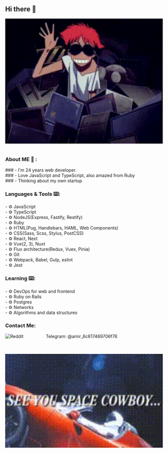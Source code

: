 <h2>Hi there 👋</h2>

<div align="center">
<img height="400" width="100%" alt="GIF" align="center" src="./assets/cowboy-bebop-ed.gif">
</div>

</br>
<h3>About ME 💬 :</h3>
### - I'm 24 years web developer.</br>
### - Love JavaScript and TypeScript, also amazed from Ruby</br>
### - Thinking about my own startup

<h3>Languages & Tools ⌨️:</h3>
- ⚙️ JavaScript</br>
- ⚙️ TypeScript</br>
- ⚙️ NodeJS(Express, Fastify, Restify)</br>
- ⚙️ Ruby</br>
- ⚙️ HTML(Pug, Handlebars, HAML, Web Components)</br>
- ⚙️ CSS(Sass, Scss, Stylus, PostCSS)</br>
- ⚙️ React, Next</br>
- ⚙️ Vue(2, 3), Nuxt</br>
- ⚙️ Flux architecture(Redux, Vuex, Pinia)</br>
- ⚙️ Git</br>
- ⚙️ Webpack, Babel, Gulp, eslint</br>
- ⚙️ Jest

</br>
<h3>Learning ⌨️:</h3>
- ⚙️ DevOps for web and frontend</br>
- ⚙️ Ruby on Rails</br>
- ⚙️ Postgres</br>
- ⚙️ Networks</br>
- ⚙️ Algorithms and data structures
</br>

<h3>Contact Me:</h3>
<p>
Telegram:
<img align="left" alt=" Reddit" width="130" hight="100" src="https://texterra.ru/upload/iblock/478/51h85qin2ayij6u9odq0xk4rtm6w5ta4/anons.webp" />
@amir_6c617469706f76
</p>
</br>
</br>

<div align="center">
<img height="300" width="100%" alt="GIF" align="center" src="./assets/see-you-space-cowboy.gif">
</div>

